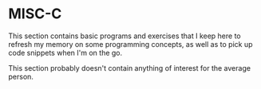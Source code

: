 # MISC-C

This section contains basic programs and exercises that I keep here to refresh my memory on some programming concepts, as well as to pick up code snippets when I'm on the go.

This section probably doesn't contain anything of interest for the average person.
